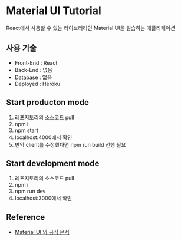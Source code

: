 # Material UI Tutorial
React에서 사용할 수 있는 라이브러리인 Material UI을 실습하는 애플리케이션

## 사용 기술
- Front-End : React
- Back-End : 없음
- Database : 없음
- Deployed : Heroku

## Start producton mode
1. 레포지토리의 소스코드 pull
2. npm i
3. npm start
4. localhost:4000에서 확인
5. 만약 client를 수정했다면 npm run build 선행 필요

## Start development mode
1. 레포지토리의 소스코드 pull
2. npm i
3. npm run dev
4. localhost:3000에서 확인

## Reference
- [Material UI 의 공식 문서](https://material-ui.com/)
